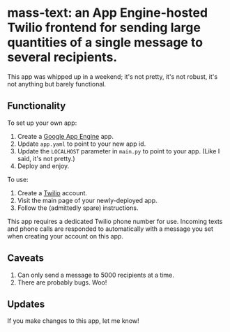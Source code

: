 mass-text: an App Engine-hosted Twilio frontend for sending large quantities of a single message to several recipients.
=========

This app was whipped up in a weekend; it's not pretty, it's not robust, it's not anything but barely functional.

Functionality
-------------

To set up your own app:
1. Create a [Google App Engine](http://appengine.google.com) app.
2. Update `app.yaml` to point to your new app id.
3. Update the `LOCALHOST` parameter in `main.py` to point to your app. (Like I said, it's not pretty.)
4. Deploy and enjoy.

To use:
1. Create a [Twilio](http://twilio.com) account.
2. Visit the main page of your newly-deployed app.
3. Follow the (admittedly spare) instructions.

This app requires a dedicated Twilio phone number for use. Incoming texts and phone calls are responded to automatically with a message you set when creating your account on this app.

Caveats
-------

1. Can only send a message to 5000 recipients at a time.
2. There are probably bugs. Woo!

Updates
-------

If you make changes to this app, let me know!